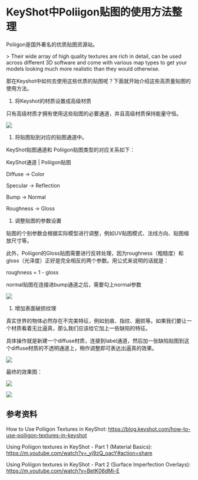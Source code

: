 KeyShot中Poliigon贴图的使用方法整理
===================================

Poliigon是国外著名的优质贴图资源站。

\> Their wide array of high quality textures are rich in detail, can be used
across different 3D software and come with various map types to get your models
looking much more realistic than they would otherwise.

那在Keyshot中如何去使用这些优质的贴图呢？下面就开始介绍这些高质量贴图的使用方法。

1.  将Keyshot的材质设置成高级材质

只有高级材质才拥有使用这些贴图的必要通道，并且高级材质保持能量守恒。

![](http://ox55f9bg6.bkt.clouddn.com/2017-10-04-054609.jpg)

1.  将贴图贴到对应的贴图通道中。

KeyShot贴图通道和 Poliigon贴图类型的对应关系如下：

KeyShot通道 \| Poliigon贴图

Diffuse → Color

Specular → Reflection

Bump → Normal

Roughness → Gloss

1.  调整贴图的参数设置

贴图的个别参数会根据实际模型进行调整，例如UV贴图模式、法线方向、贴图缩放尺寸等。

此外，Poliigon的Gloss贴图需要进行反转处理，因为roughness（粗糙度）和gloss（光泽度）正好是完全相反的两个参数。用公式来说明的话就是：

roughness = 1 - gloss

normal贴图在连接进bump通道之后，需要勾上normal参数

![](http://ox55f9bg6.bkt.clouddn.com/2017-10-04-054612.jpg)

1.  增加表面破损纹理

真实世界的物体必然存在不完美特征，例如划痕、指纹、磨损等。如果我们要让一个材质看着无比逼真，那么我们应该给它加上一些缺陷的特征。

具体操作就是新建一个diffuse材质，连接到label通道，然后加一张缺陷贴图到这个diffuse材质的不透明通道上，稍作调整即可表达出逼真的效果。

![](http://ox55f9bg6.bkt.clouddn.com/2017-10-04-054611.jpg)

最终的效果图：

![](http://ox55f9bg6.bkt.clouddn.com/2017-10-04-054614.jpg)

![](http://ox55f9bg6.bkt.clouddn.com/2017-10-04-054617.jpg)

参考资料
--------

How to Use Poliigon Textures in KeyShot:
<https://blog.keyshot.com/how-to-use-poliigon-textures-in-keyshot>

Using Poliigon textures in KeyShot - Part 1 (Material Basics):
<https://m.youtube.com/watch?v=_yj9zQ_oacY#action=share>

Using Poliigon textures in KeyShot - Part 2 (Surface Imperfection Overlays):
<https://m.youtube.com/watch?v=BetK06dMi-E>
